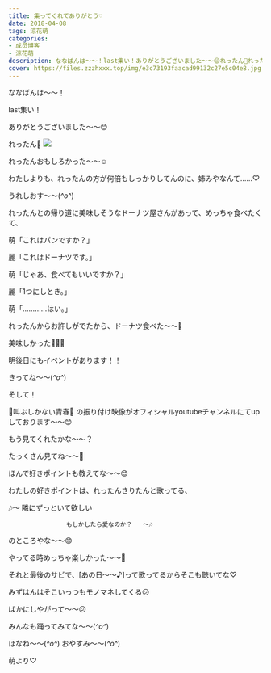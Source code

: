 ```yaml
---
title: 集ってくれてありがとう♡
date: 2018-04-08
tags: 涼花萌
categories: 
- 成员博客
- 涼花萌
description: ななばんは〜〜！last集い！ありがとうございました〜〜😊れったん💓れったんおもしろかった〜〜☺️わたしよりも、れったんの方...
cover: https://files.zzzhxxx.top/img/e3c73193faacad99132c27e5c04e8.jpg 
---
```







ななばんは〜〜！




last集い！



ありがとうございました〜〜😊






れったん💓
![](https://files.zzzhxxx.top/img/e3c73193faacad99132c27e5c04e8.jpg)










れったんおもしろかった〜〜☺️






わたしよりも、れったんの方が何倍もしっかりしてんのに、姉みやなんて……♡




うれしおす〜〜(*^o^*)













れったんとの帰り道に美味しそうなドーナツ屋さんがあって、めっちゃ食べたくて、







萌「これはパンですか？」

麗「これはドーナツです。」

萌「じゃあ、食べてもいいですか？」

麗「1つにしとき。」

萌「…………はい。」








れったんからお許しがでたから、ドーナツ食べた〜〜🍩




美味しかった💓💓💓











明後日にもイベントがあります！！






きってね〜〜(*^o^*)














そして！



🌸叫ぶしかない青春🌸
の振り付け映像がオフィシャルyoutubeチャンネルにてupしております〜〜😊




もう見てくれたかな〜〜？






たっくさん見てね〜〜👀





ほんで好きポイントも教えてな〜〜😊







わたしの好きポイントは、れったんさりたんと歌ってる、





🎶〜  隣にずっといて欲しい

                    もしかしたら愛なのか？   〜🎶



のところやな〜〜😊




やってる時めっちゃ楽しかった〜〜🤗









それと最後のサビで、[あの日〜〜♪]って歌ってるからそこも聴いてな♡





みずはんはそこいっつもモノマネしてくる😕



ばかにしやがって〜〜😕










みんなも踊ってみてな〜〜(*^o^*)









ほなね〜〜(*^o^*)
おやすみ〜〜(*^o^*)




萌より♡



